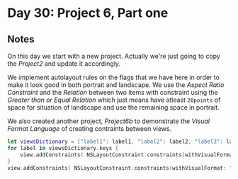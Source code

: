# Day 30: Project 6, Part one

## Notes

On this day we start with a new project. Actually we're just going to copy the _Project2_ and update it accordingly.

We implement autolayout rules on the flags that we have here in order to make it look good in both portrait and landscape. We use the _Aspect Ratio Constraint_ and the _Relation_ between two items with constraint using the _Greater than or Equal Relation_ which just means have atleast `20points` of space for situation of landscape and use the remaining space in portrait.

We also created another project, _Project6b_ to demonstrate the _Visual Format Language_ of creating contraints between views.


```swift
let viewsDictionary = ["label1": label1, "label2": label2, "label3": label3, "label4": label4, "label5": label5]
for label in viewsDictionary.keys {
    view.addConstraints( NSLayoutConstraint.constraints(withVisualFormat: "H:|[\(label)]|", options: [], metrics: nil, views: viewsDictionary))
}
view.addConstraints( NSLayoutConstraint.constraints(withVisualFormat: "V:|-[label1]-[label2]-[label3]-[label4]-[label5]", options: [], metrics: nil, views: viewsDictionary))
```
